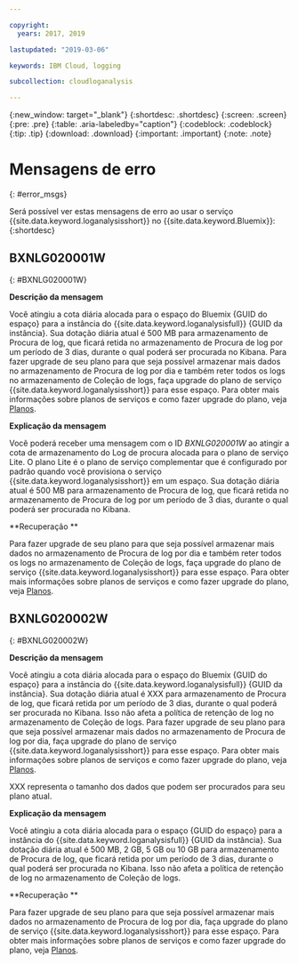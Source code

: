 ```yaml
---

copyright:
  years: 2017, 2019

lastupdated: "2019-03-06"

keywords: IBM Cloud, logging

subcollection: cloudloganalysis

---
```


{:new_window: target="_blank"}
{:shortdesc: .shortdesc}
{:screen: .screen}
{:pre: .pre}
{:table: .aria-labeledby="caption"}
{:codeblock: .codeblock}
{:tip: .tip}
{:download: .download}
{:important: .important}
{:note: .note}


# Mensagens de erro
{: #error_msgs}

Será possível ver estas mensagens de erro ao usar o serviço {{site.data.keyword.loganalysisshort}} no {{site.data.keyword.Bluemix}}:
{:shortdesc}

## BXNLG020001W
{: #BXNLG020001W}

**Descrição da mensagem**

Você atingiu a cota diária alocada para o espaço do Bluemix {GUID do espaço} para a instância do {{site.data.keyword.loganalysisfull}} {GUID da instância}. Sua dotação diária atual é 500 MB para armazenamento de Procura de log, que ficará retida no armazenamento de Procura de log por um período de 3 dias, durante o qual poderá ser procurada no Kibana. Para fazer upgrade de seu plano para que seja possível armazenar mais dados no armazenamento de Procura de log por dia e também reter todos os logs no armazenamento de Coleção de logs, faça upgrade do plano de serviço {{site.data.keyword.loganalysisshort}} para esse espaço. Para obter mais informações sobre planos de serviços e como fazer upgrade do plano, veja [Planos](/docs/services/CloudLogAnalysis?topic=cloudloganalysis-log_analysis_ov#plans).


**Explicação da mensagem** 

Você poderá receber uma mensagem com o ID *BXNLG020001W* ao atingir a cota de armazenamento do Log de procura alocada para o plano de serviço Lite. O plano Lite é o plano de serviço complementar que é configurado por padrão quando você provisiona o serviço {{site.data.keyword.loganalysisshort}} em um espaço. Sua dotação diária atual é 500 MB para armazenamento de Procura de log, que ficará retida no armazenamento de Procura de log por um período de 3 dias, durante o qual poderá ser procurada no Kibana.

**Recuperação
**

Para fazer upgrade de seu plano para que seja possível armazenar mais dados no armazenamento de Procura de log por dia e também reter todos os logs no armazenamento de Coleção de logs, faça upgrade do plano de serviço {{site.data.keyword.loganalysisshort}} para esse espaço. Para obter mais informações sobre planos de serviços e como fazer upgrade do plano, veja [Planos](/docs/services/CloudLogAnalysis?topic=cloudloganalysis-log_analysis_ov#plans).


## BXNLG020002W 
{: #BXNLG020002W}


**Descrição da mensagem**

Você atingiu a cota diária alocada para o espaço do Bluemix {GUID do espaço} para a instância do {{site.data.keyword.loganalysisfull}} {GUID da instância}.  Sua dotação diária atual é XXX para armazenamento de Procura de log, que ficará retida por um período de 3 dias, durante o qual poderá ser procurada no Kibana. Isso não afeta a política de retenção de log no armazenamento de Coleção de logs. Para fazer upgrade de seu plano para que seja possível armazenar mais dados no armazenamento de Procura de log por dia, faça upgrade do plano de serviço {{site.data.keyword.loganalysisshort}} para esse espaço. Para obter mais informações sobre planos de serviços e como fazer upgrade do plano, veja [Planos](/docs/services/CloudLogAnalysis?topic=cloudloganalysis-log_analysis_ov#plans).

XXX representa o tamanho dos dados que podem ser procurados para seu plano atual.

**Explicação da mensagem** 

Você atingiu a cota diária alocada para o espaço {GUID do espaço} para a instância do {{site.data.keyword.loganalysisfull}} {GUID da instância}.  Sua dotação diária atual é 500 MB, 2 GB, 5 GB ou 10 GB para armazenamento de Procura de log, que ficará retida por um período de 3 dias, durante o qual poderá ser procurada no Kibana. Isso não afeta a política de retenção de log no armazenamento de Coleção de logs.

**Recuperação
**

Para fazer upgrade de seu plano para que seja possível armazenar mais dados no armazenamento de Procura de log por dia, faça upgrade do plano de serviço {{site.data.keyword.loganalysisshort}} para esse espaço. Para obter mais informações sobre planos de serviços e como fazer upgrade do plano, veja [Planos](/docs/services/CloudLogAnalysis?topic=cloudloganalysis-log_analysis_ov#plans).




